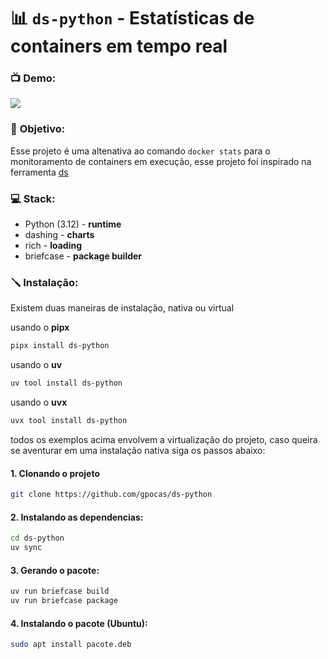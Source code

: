 # 📊 `ds-python` - Estatísticas de containers em tempo real


### 📺 __Demo:__
![](assets/clip.gif)

### 📝 __Objetivo:__
Esse projeto é uma altenativa ao comando `docker stats` para o monitoramento de containers em execução, esse projeto foi inspirado na ferramenta [ds](https://github.com/rafaelrcamargo/ds)


### 💻 __Stack:__
- Python (3.12) - __runtime__
- dashing - __charts__
- rich - __loading__
- briefcase - __package builder__

### 🪛 __Instalação:__
Existem duas maneiras de instalação, nativa ou virtual

usando o __pipx__
```bash
pipx install ds-python
```

usando o __uv__
```bash
uv tool install ds-python
```

usando o __uvx__
```bash
uvx tool install ds-python
```


todos os exemplos acima envolvem a virtualização do projeto,
caso queira se aventurar em uma instalação nativa siga os passos abaixo:
#### 1. Clonando o projeto
```bash
git clone https://github.com/gpocas/ds-python
```

#### 2. Instalando as dependencias:
```bash
cd ds-python
uv sync
```

#### 3. Gerando o pacote:
```bash
uv run briefcase build
uv run briefcase package
```

#### 4. Instalando o pacote (Ubuntu):
```bash
sudo apt install pacote.deb
```


